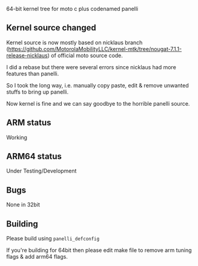 64-bit kernel tree for moto c plus codenamed panelli

## Kernel source changed
Kernel source is now mostly based on nicklaus branch (https://github.com/MotorolaMobilityLLC/kernel-mtk/tree/nougat-7.1.1-release-nicklaus) of official moto source code.

I did a rebase but there were several errors since nicklaus had more features than panelli.

So I took the long way, i.e. manually copy paste, edit & remove unwanted stuffs to bring up panelli.

Now kernel is fine and we can say goodbye to the horrible panelli source.

## ARM status
Working

## ARM64 status
Under Testing/Development

## Bugs
None in 32bit

## Building
Please build using `panelli_defconfig`

If you're building for 64bit then please edit make file to remove arm tuning flags & add arm64 flags.

